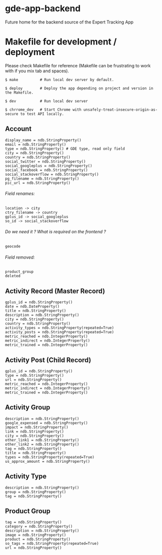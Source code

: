 # gde-app-backend
Future home for the backend source of the Expert Tracking App

# Makefile for development / deployment
Please check Makefile for reference (Makefile can be frustrating to work with if you mix tab and spaces).

    $ make          # Run local dev server by default.

    $ deploy        # Deploy the app depending on project and version in the Makefile.

    $ dev           # Run local dev server

    $ chrrome_dev   # Start Chrome with unsafely-treat-insecure-origin-as-secure to test API locally.

## Account
    display_name = ndb.StringProperty()
    email = ndb.StringProperty()
    type = ndb.StringProperty() # GDE type, read only field
    city = ndb.StringProperty()
    country = ndb.StringProperty()
    social_twitter = ndb.StringProperty()
    social_googleplus = ndb.StringProperty()
    social_facebook = ndb.StringProperty()
    social_stackoverflow = ndb.StringProperty()
    pg_filename = ndb.StringProperty()
    pic_url = ndb.StringProperty()
###### Field renames:
    location -> city
    ctry_filename -> country
    gplus_id -> social_googleplus
    so_id -> social_stackoverflow
###### Do we need it ? What is required on the frontend ?
    geocode
###### Field removed:
    product_group
    deleted


## Activity Record (Master Record)
    gplus_id = ndb.StringProperty()
    date = ndb.DateProperty()
    title = ndb.StringProperty()
    description = ndb.StringProperty()
    city = ndb.StringProperty()
    country = ndb.StringProperty()
    activity_types = ndb.StringProperty(repeated=True)
    activity_posts = ndb.StringProperty(repeated=True)
    metric_reached = ndb.IntegerProperty()
    metric_indirect = ndb.IntegerProperty()
    metric_trained = ndb.IntegerProperty()

## Activity Post (Child Record)
    gplus_id = ndb.StringProperty()
    type = ndb.StringProperty()
    url = ndb.StringProperty()
    metric_reached = ndb.IntegerProperty()
    metric_indirect = ndb.IntegerProperty()
    metric_trained = ndb.IntegerProperty()

## Activity Group
    description = ndb.StringProperty()
    google_expensed = ndb.StringProperty()
    impact = ndb.StringProperty()
    link = ndb.StringProperty()
    city = ndb.StringProperty()
    other_link1 = ndb.StringProperty()
    other_link2 = ndb.StringProperty()
    tag = ndb.StringProperty()
    title = ndb.StringProperty()
    types = ndb.StringProperty(repeated=True)
    us_approx_amount = ndb.StringProperty()


## Activity Type
    description = ndb.StringProperty()
    group = ndb.StringProperty()
    tag = ndb.StringProperty()

## Product Group
    tag = ndb.StringProperty()
    category = ndb.StringProperty()
    description = ndb.StringProperty()
    image = ndb.StringProperty()
    product = ndb.StringProperty()
    so_tags = ndb.StringProperty(repeated=True)
    url = ndb.StringProperty()